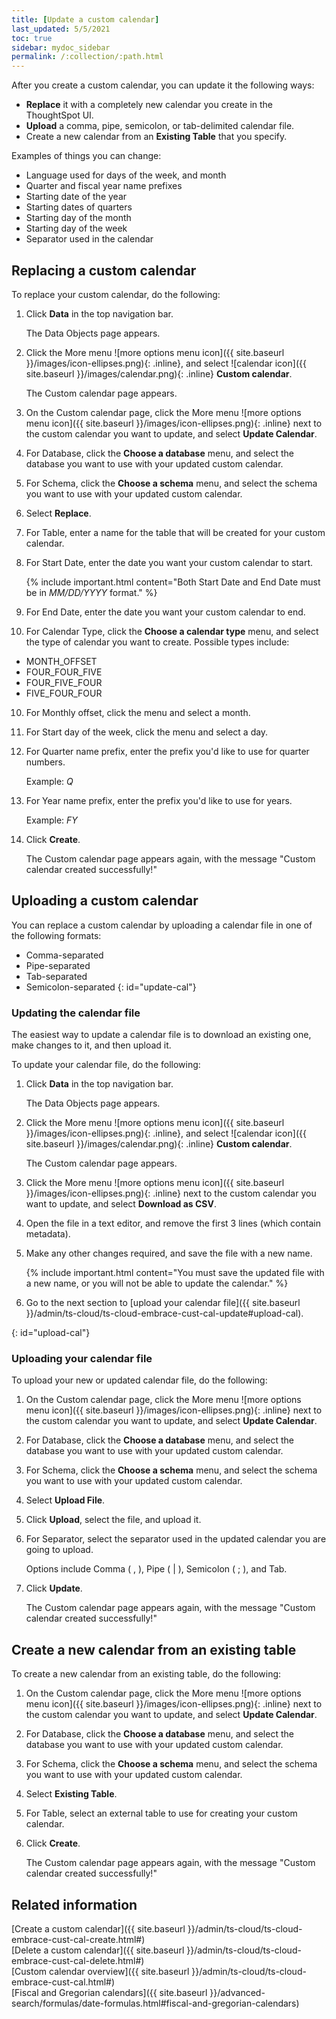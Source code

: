 ```yaml
---
title: [Update a custom calendar]
last_updated: 5/5/2021
toc: true
sidebar: mydoc_sidebar
permalink: /:collection/:path.html
---
```

After you create a custom calendar, you can update it the following ways:
- **Replace** it with a completely new calendar you create in the ThoughtSpot UI.
- **Upload** a comma, pipe, semicolon, or tab-delimited calendar file.
- Create a new calendar from an **Existing Table** that you specify.

Examples of things you can change:
- Language used for days of the week, and month
- Quarter and fiscal year name prefixes
- Starting date of the year
- Starting dates of quarters
- Starting day of the month
- Starting day of the week
- Separator used in the calendar

## Replacing a custom calendar

To replace your custom calendar, do the following:

1. Click **Data** in the top navigation bar.

   The Data Objects page appears.

2. Click the More menu ![more options menu icon]({{ site.baseurl }}/images/icon-ellipses.png){: .inline}, and select ![calendar icon]({{ site.baseurl }}/images/calendar.png){: .inline}  **Custom calendar**.

   The Custom calendar page appears.

2. On the Custom calendar page, click the More menu ![more options menu icon]({{ site.baseurl }}/images/icon-ellipses.png){: .inline} next to the custom calendar you want to update, and select **Update Calendar**.   

3. For Database, click the **Choose a database** menu, and select the database you want to use with your updated custom calendar.

4. For Schema, click the **Choose a schema** menu, and select the schema you want to use with your updated custom calendar.

5. Select **Replace**.

6. For Table, enter a name for the table that will be created for your custom calendar.

7. For Start Date, enter the date you want your custom calendar to start.

    {% include important.html content="Both Start Date and End Date must be in *MM/DD/YYYY* format." %}

8. For End Date, enter the date you want your custom calendar to end.

9. For Calendar Type, click the **Choose a calendar type** menu, and select the type of calendar you want to create. Possible types include:
- MONTH_OFFSET
- FOUR_FOUR_FIVE
- FOUR_FIVE_FOUR
- FIVE_FOUR_FOUR

10. For Monthly offset, click the menu and select a month.

11. For Start day of the week, click the menu and select a day.

12. For Quarter name prefix, enter the prefix you'd like to use for quarter numbers.

    Example: *Q*

13. For Year name prefix, enter the prefix you'd like to use for years.   

    Example: *FY*

14. Click **Create**.

    The Custom calendar page appears again, with the message "Custom calendar created successfully!"

## Uploading a custom calendar

You can replace a custom calendar by uploading a calendar file in one of the following formats:
- Comma-separated
- Pipe-separated
- Tab-separated
- Semicolon-separated
{: id="update-cal"}
### Updating the calendar file

The easiest way to update a calendar file is to download an existing one, make changes to it, and then upload it.

To update your calendar file, do the following:

1. Click **Data** in the top navigation bar.

   The Data Objects page appears.

2. Click the More menu ![more options menu icon]({{ site.baseurl }}/images/icon-ellipses.png){: .inline}, and select ![calendar icon]({{ site.baseurl }}/images/calendar.png){: .inline}  **Custom calendar**.

   The Custom calendar page appears.

3. Click the More menu ![more options menu icon]({{ site.baseurl }}/images/icon-ellipses.png){: .inline} next to the custom calendar you want to update, and select **Download as CSV**.

4. Open the file in a text editor, and remove the first 3 lines (which contain metadata).

5. Make any other changes required, and save the file with a new name.

   {% include important.html content="You must save the updated file with a new name, or you will not be able to update the calendar." %}

6. Go to the next section to [upload your calendar file]({{ site.baseurl }}/admin/ts-cloud/ts-cloud-embrace-cust-cal-update#upload-cal).

{: id="upload-cal"}
### Uploading your calendar file

To upload your new or updated calendar file, do the following:

1. On the Custom calendar page, click the More menu ![more options menu icon]({{ site.baseurl }}/images/icon-ellipses.png){: .inline} next to the custom calendar you want to update, and select **Update Calendar**.   

2. For Database, click the **Choose a database** menu, and select the database you want to use with your updated custom calendar.

3. For Schema, click the **Choose a schema** menu, and select the schema you want to use with your updated custom calendar.

4. Select **Upload File**.

5. Click **Upload**, select the file, and upload it.

6. For Separator, select the separator used in the updated calendar you are going to upload.

    Options include Comma ( , ), Pipe ( \| ), Semicolon ( ; ), and Tab.

7. Click **Update**.

    The Custom calendar page appears again, with the message "Custom calendar created successfully!"

## Create a new calendar from an existing table

To create a new calendar from an existing table, do the following:

1. On the Custom calendar page, click the More menu ![more options menu icon]({{ site.baseurl }}/images/icon-ellipses.png){: .inline} next to the custom calendar you want to update, and select **Update Calendar**.   

2. For Database, click the **Choose a database** menu, and select the database you want to use with your updated custom calendar.

3. For Schema, click the **Choose a schema** menu, and select the schema you want to use with your updated custom calendar.

4. Select **Existing Table**.


5. For Table, select an external table to use for creating your custom calendar.

6. Click **Create**.

   The Custom calendar page appears again, with the message "Custom calendar created successfully!"


## Related information

[Create a custom calendar]({{ site.baseurl }}/admin/ts-cloud/ts-cloud-embrace-cust-cal-create.html#)   
[Delete a custom calendar]({{ site.baseurl }}/admin/ts-cloud/ts-cloud-embrace-cust-cal-delete.html#)   
[Custom calendar overview]({{ site.baseurl }}/admin/ts-cloud/ts-cloud-embrace-cust-cal.html#)   
[Fiscal and Gregorian calendars]({{ site.baseurl }}/advanced-search/formulas/date-formulas.html#fiscal-and-gregorian-calendars)      
